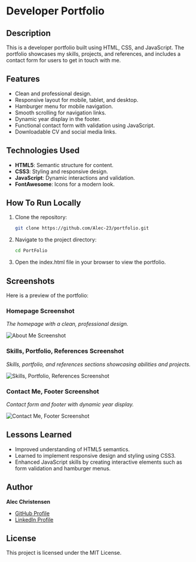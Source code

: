 # Developer Portfolio

## Description
This is a developer portfolio built using HTML, CSS, and JavaScript. The portfolio showcases my skills, projects, and references, and includes a contact form for users to get in touch with me.

## Features
- Clean and professional design.
- Responsive layout for mobile, tablet, and desktop.
- Hamburger menu for mobile navigation.
- Smooth scrolling for navigation links.
- Dynamic year display in the footer.
- Functional contact form with validation using JavaScript.
- Downloadable CV and social media links.

## Technologies Used
- **HTML5**: Semantic structure for content.
- **CSS3**: Styling and responsive design.
- **JavaScript**: Dynamic interactions and validation.
- **FontAwesome**: Icons for a modern look.

## How To Run Locally
1. Clone the repository:
   ```bash
   git clone https://github.com/Alec-23/portfolio.git
2. Navigate to the project directory:
    ```bash
    cd PortFolio
3. Open the index.html file in your browser to view the portfolio.


## Screenshots
Here is a preview of the portfolio:

### Homepage Screenshot
*The homepage with a clean, professional design.*

![About Me Screenshot](images/AboutMe-screenshot.png)

### Skills, Portfolio, References Screenshot
*Skills, portfolio, and references sections showcasing abilities and projects.*

![Skills, Portfolio, References Screenshot](images/Skills-Portfolio-References-screenshot.png)

### Contact Me, Footer Screenshot
*Contact form and footer with dynamic year display.*

![Contact Me, Footer Screenshot](images/ContactMe-Footer-screenshot.png)

## Lessons Learned
- Improved understanding of HTML5 semantics.
- Learned to implement responsive design and styling using CSS3.
- Enhanced JavaScript skills by creating interactive elements such as form validation and hamburger menus.

## Author
**Alec Christensen**  
- [GitHub Profile](https://github.com/Alec-23)  
- [LinkedIn Profile](https://www.linkedin.com/in/alec-christensen-3a4a4a338/) 

## License
This project is licensed under the MIT License.
